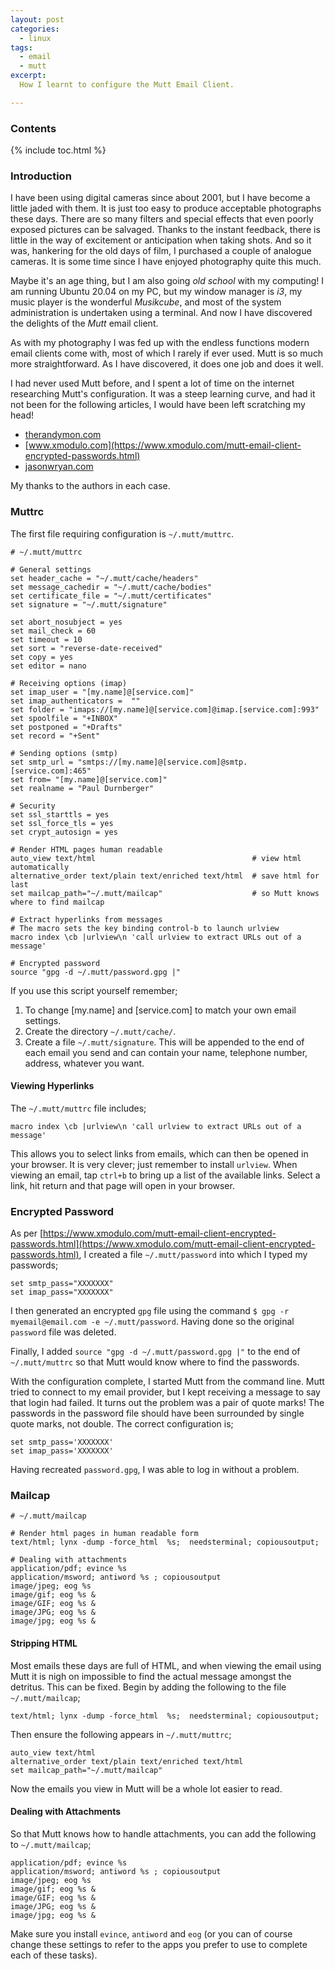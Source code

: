 ```yaml
---
layout: post
categories:
  - linux
tags:
  - email
  - mutt
excerpt:
  How I learnt to configure the Mutt Email Client.

---
```

### Contents
{% include toc.html %}

### Introduction
I have been using digital cameras since about 2001, but I have become a little jaded with them. It is just too easy to produce acceptable photographs these days. There are so many filters and special effects that even poorly exposed pictures can be salvaged. Thanks to the instant feedback, there is little in the way of excitement or anticipation when taking shots. And so it was, hankering for the old days of film, I purchased a couple of analogue cameras. It is some time since I have enjoyed photography quite this much.

Maybe it's an age thing, but I am also going *old school* with my computing! I am running Ubuntu 20.04 on my PC, but my window manager is *i3*, my music player is the wonderful *Musikcube*, and most of the system administration is undertaken using a terminal. And now I have discovered the delights of the *Mutt* email client.

As with my photography I was fed up with the endless functions modern email clients come with, most of which I rarely if ever used. Mutt is so much more straightforward. As I have discovered, it does one job and does it well.

I had never used Mutt before, and I spent a lot of time on the internet researching Mutt's configuration. It was a steep learning curve, and had it not been for the following articles, I would have been left scratching my head!

+ [therandymon.com](http://therandymon.com/woodnotes/mutt/node24.html)
+ [www.xmodulo.com](https://www.xmodulo.com/mutt-email-client-encrypted-passwords.html)
+ [jasonwryan.com](http://jasonwryan.com/blog/2012/05/12/mutt/)

My thanks to the authors in each case.

### Muttrc
The first file requiring configuration is `~/.mutt/muttrc`.

```
# ~/.mutt/muttrc

# General settings
set header_cache = "~/.mutt/cache/headers"
set message_cachedir = "~/.mutt/cache/bodies"
set certificate_file = "~/.mutt/certificates"
set signature = "~/.mutt/signature"

set abort_nosubject = yes
set mail_check = 60
set timeout = 10
set sort = "reverse-date-received"
set copy = yes
set editor = nano

# Receiving options (imap)
set imap_user = "[my.name]@[service.com]"
set imap_authenticators =  ""
set folder = "imaps://[my.name]@[service.com]@imap.[service.com]:993"
set spoolfile = "+INBOX"
set postponed = "+Drafts"
set record = "+Sent"

# Sending options (smtp)
set smtp_url = "smtps://[my.name]@[service.com]@smtp.[service.com]:465"
set from= "[my.name]@[service.com]"
set realname = "Paul Durnberger"

# Security
set ssl_starttls = yes
set ssl_force_tls = yes
set crypt_autosign = yes

# Render HTML pages human readable
auto_view text/html                                   # view html automatically
alternative_order text/plain text/enriched text/html  # save html for last
set mailcap_path="~/.mutt/mailcap"                    # so Mutt knows where to find mailcap

# Extract hyperlinks from messages
# The macro sets the key binding control-b to launch urlview
macro index \cb |urlview\n 'call urlview to extract URLs out of a message'

# Encrypted password
source "gpg -d ~/.mutt/password.gpg |"
```

If you use this script yourself remember;

1. To change [my.name] and [service.com] to match your own email settings.
2. Create the directory `~/.mutt/cache/`.
3. Create a file `~/.mutt/signature`. This will be appended to the end of each email you send and can contain your name, telephone number, address, whatever you want.

#### Viewing Hyperlinks
The `~/.mutt/muttrc` file includes;
```
macro index \cb |urlview\n 'call urlview to extract URLs out of a message'
```

This allows you to select links from emails, which can then be opened in your browser. It is very clever; just remember to install `urlview`. When viewing an email, tap `ctrl+b` to bring up a list of the available links. Select a link, hit return and that page will open in your browser.

### Encrypted Password
As per [https://www.xmodulo.com/mutt-email-client-encrypted-passwords.html](https://www.xmodulo.com/mutt-email-client-encrypted-passwords.html), I created a file `~/.mutt/password` into which I typed my passwords;

```
set smtp_pass="XXXXXXX"
set imap_pass="XXXXXXX"
```

I then generated an encrypted `gpg` file using the command `$ gpg -r myemail@email.com -e ~/.mutt/password`. Having done so the original `password` file was deleted.

Finally, I added `source "gpg -d ~/.mutt/password.gpg |"` to the end of `~/.mutt/muttrc` so that Mutt would know where to find the passwords.

With the configuration complete, I started Mutt from the command line. Mutt tried to connect to my email provider, but I kept receiving a message to say that login had failed. It turns out the problem was a pair of quote marks! The passwords in the password file should have been surrounded by single quote marks, not double. The correct configuration is;

```
set smtp_pass='XXXXXXX'
set imap_pass='XXXXXXX'
```

Having recreated `password.gpg`, I was able to log in without a problem.

### Mailcap
```
# ~/.mutt/mailcap

# Render html pages in human readable form
text/html; lynx -dump -force_html  %s;  needsterminal; copiousoutput;

# Dealing with attachments
application/pdf; evince %s
application/msword; antiword %s ; copiousoutput
image/jpeg; eog %s
image/gif; eog %s &
image/GIF; eog %s &
image/JPG; eog %s &
image/jpg; eog %s &
```

#### Stripping HTML
Most emails these days are full of HTML, and when viewing the email using Mutt it is nigh on impossible to find the actual message amongst the detritus. This can be fixed. Begin by adding the following to the file `~/.mutt/mailcap`;

```
text/html; lynx -dump -force_html  %s;  needsterminal; copiousoutput;
```

Then ensure the following appears in `~/.mutt/muttrc`;

```
auto_view text/html
alternative_order text/plain text/enriched text/html
set mailcap_path="~/.mutt/mailcap"
```

Now the emails you view in Mutt will be a whole lot easier to read.

#### Dealing with Attachments
So that Mutt knows how to handle attachments, you can add the following to `~/.mutt/mailcap`;

```
application/pdf; evince %s
application/msword; antiword %s ; copiousoutput
image/jpeg; eog %s
image/gif; eog %s &
image/GIF; eog %s &
image/JPG; eog %s &
image/jpg; eog %s &
```

Make sure you install `evince`, `antiword` and `eog` (or you can of course change these settings to refer to the apps you prefer to use to complete each of these tasks).
